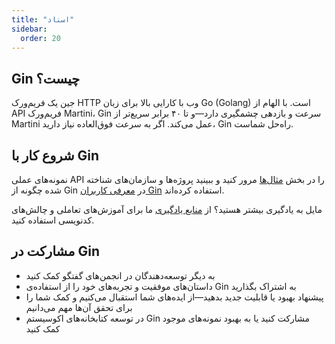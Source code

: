 ```yaml
---
title: "اسناد"
sidebar:
  order: 20
---
```


## Gin چیست؟

جین یک فریم‌ورک HTTP وب با کارایی بالا برای زبان Go (Golang) است. با الهام از API فریم‌ورک Martini، Gin سرعت و بازدهی چشمگیری دارد—و تا ۴۰ برابر سریع‌تر از Martini عمل می‌کند. اگر به سرعت فوق‌العاده نیاز دارید، Gin راه‌حل شماست.

## شروع کار با Gin

نمونه‌های عملی API را در بخش [مثال‌ها](https://github.com/gin-gonic/examples) مرور کنید و ببینید پروژه‌ها و سازمان‌های شناخته شده چگونه از Gin در [معرفی کاربران Gin](./users) استفاده کرده‌اند.

مایل به یادگیری بیشتر هستید؟ از [منابع یادگیری](./learning-resources) ما برای آموزش‌های تعاملی و چالش‌های کدنویسی استفاده کنید.

## مشارکت در Gin

- به دیگر توسعه‌دهندگان در انجمن‌های گفتگو کمک کنید
- داستان‌های موفقیت و تجربه‌های خود را از استفاده‌ی Gin به اشتراک بگذارید
- پیشنهاد بهبود یا قابلیت جدید بدهید—از ایده‌های شما استقبال می‌کنیم و کمک شما را برای تحقق آن‌ها مهم می‌دانیم
- در توسعه کتابخانه‌های اکوسیستم Gin مشارکت کنید یا به بهبود نمونه‌های موجود کمک کنید

